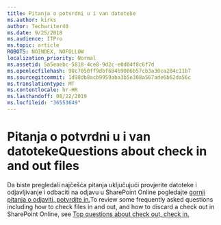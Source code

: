 ```yaml
---
title: Pitanja o potvrdni u i van datoteke
ms.author: kirks
author: Techwriter40
ms.date: 9/25/2018
ms.audience: ITPro
ms.topic: article
ROBOTS: NOINDEX, NOFOLLOW
localization_priority: Normal
ms.assetid: 5a5eaebc-5818-4ce8-9d2c-e0d04f8c6f7d
ms.openlocfilehash: 98c7050ff9dbf684b9006b57cb3a30ca284c11b7
ms.sourcegitcommit: 1d98db8acb9959aba3b5e308a567ade6b62da56c
ms.translationtype: MT
ms.contentlocale: hr-HR
ms.lasthandoff: 08/22/2019
ms.locfileid: "36553649"
---
```

# <a name="questions-about-check-in-and-out-files"></a><span data-ttu-id="b7dde-102">Pitanja o potvrdni u i van datoteke</span><span class="sxs-lookup"><span data-stu-id="b7dde-102">Questions about check in and out files</span></span>

<span data-ttu-id="b7dde-103">Da biste pregledali najčešća pitanja uključujući provjerite datoteke i odjavljivanje i odbaciti na odjavu u SharePoint Online pogledajte [gornji pitanja o odjaviti, potvrdite in.](https://go.microsoft.com/fwlink/?linkid=2018786)</span><span class="sxs-lookup"><span data-stu-id="b7dde-103">To review some frequently asked questions including how to check files in and out, and how to discard a check out in SharePoint Online, see [Top questions about check out, check in.](https://go.microsoft.com/fwlink/?linkid=2018786)</span></span>
  

